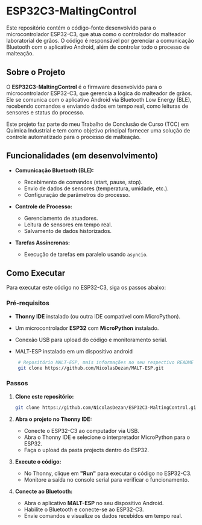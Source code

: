 # ESP32C3-MaltingControl

Este repositório contém o código-fonte desenvolvido para o microcontrolador ESP32-C3, que atua como o controlador do malteador laboratorial de grãos. O código é responsável por gerenciar a comunicação Bluetooth com o aplicativo Android, além de controlar todo o processo de malteação.

## Sobre o Projeto

O **ESP32C3-MaltingControl** é o firmware desenvolvido para o microcontrolador ESP32-C3, que gerencia a lógica do malteador de grãos. Ele se comunica com o aplicativo Android via Bluetooth Low Energy (BLE), recebendo comandos e enviando dados em tempo real, como leituras de sensores e status do processo.

Este projeto faz parte do meu Trabalho de Conclusão de Curso (TCC) em Química Industrial e tem como objetivo principal fornecer uma solução de controle automatizado para o processo de malteação.

## Funcionalidades (em desenvolvimento)

- **Comunicação Bluetooth (BLE):**
  - Recebimento de comandos (start, pause, stop).
  - Envio de dados de sensores (temperatura, umidade, etc.).
  - Configuração de parâmetros do processo.

- **Controle de Processo:**
  - Gerenciamento de atuadores.
  - Leitura de sensores em tempo real.
  - Salvamento de dados historizados.

- **Tarefas Assíncronas:**
  - Execução de tarefas em paralelo usando `asyncio`.

## Como Executar

Para executar este código no ESP32-C3, siga os passos abaixo:

### Pré-requisitos

- **Thonny IDE** instalado (ou outra IDE compatível com MicroPython).
- Um microcontrolador **ESP32** com **MicroPython** instalado.
- Conexão USB para upload do código e monitoramento serial.
- MALT-ESP instalado em um dispositivo android
  
  ```bash
   # Repositório MALT-ESP, mais informações no seu respectivo README
   git clone https://github.com/NicolasDezan/MALT-ESP.git
   ```
 

### Passos

1. **Clone este repositório:**
   ```bash
   git clone https://github.com/NicolasDezan/ESP32C3-MaltingControl.git
   ```
   
2. **Abra o projeto no Thonny IDE:**
   - Conecte o ESP32-C3 ao computador via USB.
   - Abra o Thonny IDE e selecione o interpretador MicroPython para o ESP32.
   - Faça o upload da pasta projects dentro do ESP32.

3. **Execute o código:**
   - No Thonny, clique em **"Run"** para executar o código no ESP32-C3.
   - Monitore a saída no console serial para verificar o funcionamento.

4. **Conecte ao Bluetooth:**
   - Abra o aplicativo **MALT-ESP** no seu dispositivo Android.
   - Habilite o Bluetooth e conecte-se ao ESP32-C3.
   - Envie comandos e visualize os dados recebidos em tempo real.
